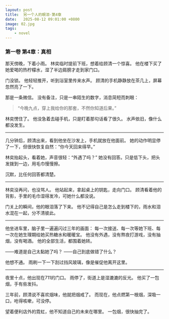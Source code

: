 ```yaml
---
layout: post
title:  另一个人的眼泪-第4章
date:   2025-08-12 09:01:00 +0800
image: 02.jpg
tags: 
    - novel
---
```


### **第一卷 第4章：真相**

那天傍晚，下着小雨。
林奕临时提前下班，想着给顾清一个惊喜。
他在楼下买了她爱喝的热柠檬水，湿了半边肩膀才走到家门口。

门没锁。
他轻轻推开，听到浴室里传来水声。
顾清的手机静静放在茶几上，屏幕忽然亮了一下。

那是一条微信。
没有备注，只是一串陌生的数字，消息简短而刺眼：

> “今晚九点，穿上我给你的那套，不然你知道后果。”

林奕愣住了。
他没急着去碰手机，只是盯着那句话看了很久。
水声依旧，像什么都没发生。

---

几分钟后，顾清出来，看到他坐在沙发上，手机就放在他面前。
她的动作明显停了一下，但很快恢复自然：“你今天回来得早。”

林奕抬起头，看着她，声音很轻：“外遇了吗？”
她没有回答。只是低下头，把头发拨到一边，用毛巾慢慢擦。

沉默，比任何回答都清楚。

---

林奕没再问，也没骂人。
他站起来，拿起桌上的钥匙，走向门口。
顾清看着他的背影，手里的毛巾湿得发冷，可她什么都没说。

门关上的瞬间，他的眼泪落了下来。
他不记得自己是怎么走到楼下的，雨水和泪水混在一起，分不清彼此。

---

他坐进车里，脑子里一遍遍闪过三年的画面：
每一次接送、每一次等她下班、每一次在她生理期给她买热糖水和暖暖宝。
他没有外遇，没有熬夜打游戏，没有抽烟，没有喝酒。
他的全部生活，都围着她转。

——难道是自己太黏她了吗？
——自己到底做错了什么？

他想不通。
雨刷一下一下刮过挡风玻璃，像是催促他离开这里。

---

夜里十点，他出现在711的门口。
雨停了，街道上是湿漉漉的反光。
他买了一包烟，手有些发抖。

三年前，顾清说不喜欢烟味，他就把烟戒了。
而现在，他点燃第一根烟，深吸一口，呛得咳嗽，可没停。

望着便利店外的霓虹，他不知道自己的未来在哪里。
一包烟，很快抽完了。